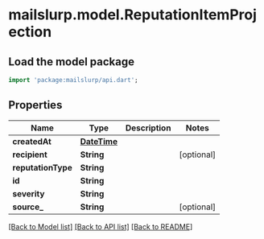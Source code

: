 # mailslurp.model.ReputationItemProjection

## Load the model package
```dart
import 'package:mailslurp/api.dart';
```

## Properties
Name | Type | Description | Notes
------------ | ------------- | ------------- | -------------
**createdAt** | [**DateTime**](DateTime) |  | 
**recipient** | **String** |  | [optional] 
**reputationType** | **String** |  | 
**id** | **String** |  | 
**severity** | **String** |  | 
**source_** | **String** |  | [optional] 

[[Back to Model list]](../README#documentation-for-models) [[Back to API list]](../README#documentation-for-api-endpoints) [[Back to README]](../README)



